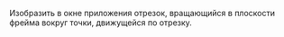 Изобразить в окне приложения отрезок, вращающийся в плоскости фрейма вокруг точки, движущейся по отрезку.
